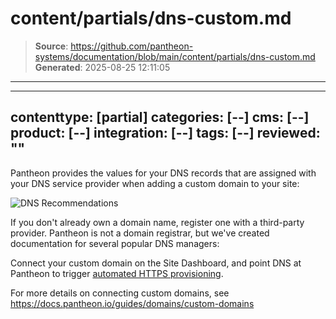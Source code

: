 # content/partials/dns-custom.md

> **Source**: https://github.com/pantheon-systems/documentation/blob/main/content/partials/dns-custom.md
> **Generated**: 2025-08-25 12:11:05

---

---
contenttype: [partial]
categories: [--]
cms: [--]
product: [--]
integration: [--]
tags: [--]
reviewed: ""
---


Pantheon provides the values for your DNS records that are assigned with your DNS service provider when adding a custom domain to your site:

![DNS Recommendations](../../images/dashboard/new-dashboard/2024/_domainadded.png)

If you don't already own a domain name, register one with a third-party provider. Pantheon is not a domain registrar, but we've created documentation for several popular DNS managers:

<Accordion title="DNS Host-Specific Instructions" id="host-specific2" icon="info-sign">

<DNSProviderDocs />

</Accordion>

Connect your custom domain on the Site Dashboard, and point DNS at Pantheon to trigger [automated HTTPS provisioning](/guides/global-cdn/https).

<Partial file="tables/custom-domains-limit.md" />

For more details on connecting custom domains, see https://docs.pantheon.io/guides/domains/custom-domains
